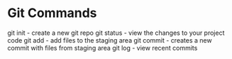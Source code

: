 # Git Commands

git init - create a new git repo
git status - view the changes to your project code
git add - add files to the staging area
git commit - creates a new commit with files from staging area
git log - view recent commits
